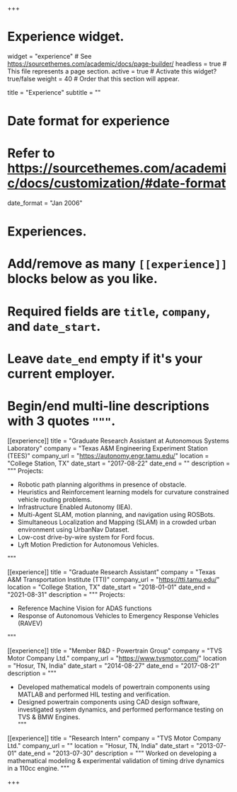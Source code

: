 +++
# Experience widget.
widget = "experience"  # See https://sourcethemes.com/academic/docs/page-builder/
headless = true  # This file represents a page section.
active = true  # Activate this widget? true/false
weight = 40  # Order that this section will appear.

title = "Experience"
subtitle = ""

# Date format for experience
#   Refer to https://sourcethemes.com/academic/docs/customization/#date-format
date_format = "Jan 2006"

# Experiences.
#   Add/remove as many `[[experience]]` blocks below as you like.
#   Required fields are `title`, `company`, and `date_start`.
#   Leave `date_end` empty if it's your current employer.
#   Begin/end multi-line descriptions with 3 quotes `"""`.
[[experience]]
  title = "Graduate Research Assistant at Autonomous Systems Laboratory"
  company = "Texas A&M Engineering Experiment Station (TEES)"
  company_url = "https://autonomy.engr.tamu.edu/"
  location = "College Station, TX"
  date_start = "2017-08-22"
  date_end = ""
  description = """
  Projects:
  
  * Robotic path planning algorithms in presence of obstacle.
  * Heuristics and Reinforcement learning models for curvature constrained vehicle routing problems.
  * Infrastructure Enabled Autonomy (IEA). 
  * Multi-Agent SLAM, motion planning, and navigation using ROSBots. 
  * Simultaneous Localization and Mapping (SLAM) in a crowded urban environment using UrbanNav Dataset. 
  * Low-cost drive-by-wire system for Ford focus. 
  * Lyft Motion Prediction for Autonomous Vehicles.

  """

[[experience]]
  title = "Graduate Research Assistant"
  company = "Texas A&M Transportation Institute (TTI)"
  company_url = "https://tti.tamu.edu/"
  location = "College Station, TX"
  date_start = "2018-01-01"
  date_end = "2021-08-31"
  description = """
  Projects:
  
  * Reference Machine Vision for ADAS functions
  * Response of Autonomous Vehicles to Emergency Response Vehicles (RAVEV)

  """

<!-- [[experience]]
  title = "Student Researcher"
  company = "Autonomous Sytems Laboratory"
  company_url = "https://autonomy.engr.tamu.edu/"
  location = "College Station, TX"
  date_start = "2017-08-22"
  date_end = ""
  description = """
  Projects:
  * *Heuristics and Reinforcement learning models for combinatorial optimization problems*
  * *Infrastructure Enabled Autonomy (IEA)*

  """ -->

<!-- [[experience]]
  title = "Student Technician"
  company = "Texas A&M Engineering Experiment Station (TEES)"
  company_url = ""
  location = "College Station, TX"
  date_start = "2017-08-22"
  date_end = "2017-12-31"
  description = """
  Projects:
  * *Development of autonomous driving capability on a Ford Focus*
  
  """ -->

[[experience]]
  title = "Member R&D - Powertrain Group"
  company = "TVS Motor Company Ltd."
  company_url = "https://www.tvsmotor.com/"
  location = "Hosur, TN, India"
  date_start = "2014-08-27"
  date_end = "2017-08-21"
  description = """
  <!-- * CAD design & development of Valvetrain & timing drive components for TVS & BMW power-trains including Apache RTR200 4V, Apache RR310, Victor, BMW G310R and its life-cycle management. -->
  <!-- * Developed mathematical models of Valvetrain and Timing drive using MATLAB, and conducted experiments to improve engine perforomance in TVSM and BMW Motorrad models. -->
  <!-- * Involved in new product development and performed Design Reviews (TDR), Engineering Change Management (ECM), Product Benchmarking, DFX, DFMEA, Patent Survey, Value Engineering (VA/VE). -->
  <!-- * Involved in design & development of concept VVT engines, Cam-phaser camshaft & Internal-EGR Concepts for 125cc to 200cc capacity engines to achieve target performance, improve fuel economy (about 10%) and meet EU IV emission standards. -->
  * Developed mathematical models of powertrain components using MATLAB and performed HIL testing and verification.  
  * Designed powertrain components using CAD design software, investigated system dynamics, and performed performance testing on TVS & BMW Engines.  
  """

[[experience]]
  title = "Research Intern"
  company = "TVS Motor Company Ltd."
  company_url = ""
  location = "Hosur, TN, India"
  date_start = "2013-07-01"
  date_end = "2013-07-30"
  description = """
  Worked on developing a mathematical modeling & experimental validation of timing drive dynamics in a 110cc engine.
  """

+++
